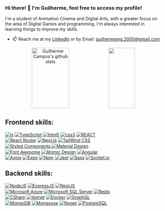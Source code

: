 ### Hi there! 👋 I'm Guilherme, feel free to access my profile!

I'm a student of Animation Cinema and Digital Arts, with a greater focus on the area of ​​Digital Games and programming. I'm always interested in learning things to improve my skills.

- 📫 Reach me at my [LinkedIn](www.linkedin.com/in/pinkywillgcr) or by Email: guilhermemg.2000@gmail.com

<div align="center">
  <img width="49%" height="195px" src="https://github-readme-stats-sigma-five.vercel.app/api?username=gpinkywill&show_icons=true&count_private=true&hide_border=true&title_color=af13e0&icon_color=af13e0&text_color=c9d1d9&bg_color=0d1117" alt="Guilherme Campos's github stats" /> 
  <img width="41%" height="195px" src="https://github-readme-stats-sigma-five.vercel.app/api/top-langs/?username=gpinkywill&layout=compact&hide_border=true&title_color=af13e0&text_color=af13e0&bg_color=0d1117" />
</div>

## Frontend skills:
<div style="display: inline-block; width: 350px;">
  <a href="https://developer.mozilla.org/en-US/docs/Web/JavaScript"><img align="center" alt="js" src="https://img.shields.io/badge/JavaScript-F7DF1E?style=for-the-badge&logo=javascript&logoColor=black" /></a>
  <a href="https://www.typescriptlang.org/"><img align="center" alt="TypeScript" src="https://img.shields.io/badge/TypeScript-007ACC?style=for-the-badge&logo=typescript&logoColor=white" /></a>
  <a href="https://developer.mozilla.org/en-US/docs/Web/Guide/HTML/HTML5"><img align="center" alt="html5" src="https://img.shields.io/badge/HTML5-E34F26?style=for-the-badge&logo=html5&logoColor=white" /></a>
  <a href="https://developer.mozilla.org/en-US/docs/Web/CSS"><img align="center" alt="css3" src="https://img.shields.io/badge/CSS3-1572B6?style=for-the-badge&logo=css3&logoColor=white" /></a>
  <a href="https://reactjs.org/"><img align="center" alt="REACT" src="https://img.shields.io/badge/React-20232A?style=for-the-badge&logo=react&logoColor=61DAFB" /></a>
 <a href="https://reactrouter.com/en/main"><img align="center" alt="React Router" src="https://img.shields.io/badge/React_Router-CA4245?style=for-the-badge&logo=react-router&logoColor=white"></a>
  <a href="https://nextjs.org/"><img align="center" alt="NextJs" src="https://img.shields.io/badge/next.js-000000?style=for-the-badge&logo=nextdotjs&logoColor=white"/></a>
  <a href="https://tailwindcss.com/"><img align="center" alt="TailWind CSS" src="https://img.shields.io/badge/Tailwind_CSS-38B2AC?style=for-the-badge&logo=tailwind-css&logoColor=white"/>
 <a href="https://styled-components.com/"><img align="center" alt="Styled Components" src="https://img.shields.io/badge/styled--components-DB7093?style=for-the-badge&logo=styled-components&logoColor=white"/>
  <a href="https://m3.material.io/"><img align="center" alt="Material Design" src="https://img.shields.io/badge/material%20design-757575?style=for-the-badge&logo=material%20design&logoColor=white"/></a>
  <a href="https://fontawesome.com/"><img align="center" alt="Font Awesome" src="https://img.shields.io/badge/Font_Awesome-339AF0?style=for-the-badge&logo=fontawesome&logoColor=white"/></a>
  <a href="https://bradfrost.com/blog/post/atomic-web-design/"><img align="center" alt="Atomic Design" src="https://img.shields.io/badge/Atomic%20Design-dc7f28?style=for-the-badge&logo=atom&logoColor=white"/></a>
  <a href="https://angular.io/docs"><img align="center" alt="Angular" src="https://img.shields.io/badge/Angular-c3002f?style=for-the-badge&logo=angular&logoColor=white"/></a>
  <a href="https://axios-http.com/docs/intro"><img align="center" alt="Axios" src="https://img.shields.io/badge/Axios-671ddf?style=for-the-badge&logo=axios&logoColor=white"/></a>
  <a href="https://docs.expo.dev/"><img align="center" alt="Expo" src="https://img.shields.io/badge/Expo-151718?style=for-the-badge&logo=expo&logoColor=white"/></a>
  <a href="https://docs.npmjs.com/"><img align="center" alt="Npm" src="https://img.shields.io/badge/Npm-cb0000?style=for-the-badge&logo=npm&logoColor=white"/></a>
  <a href="https://jestjs.io/docs/getting-started"><img align="center" alt="Jest" src="https://img.shields.io/badge/Jest-15c213?style=for-the-badge&logo=jest&logoColor=white"/></a>
  <a href="https://sass-lang.com/documentation/"><img align="center" alt="Sass" src="https://img.shields.io/badge/Sass-dc92b8?style=for-the-badge&logo=sass&logoColor=white"/></a>
  <a href="https://socket.io/docs/v4"><img align="center" alt="Socket.io" src="https://img.shields.io/badge/Socket%2Eio-010101?style=for-the-badge&logo=socketdotio&logoColor=white"/></a>

  ## Backend skills:
  <a href="https://nodejs.org/en/"><img align="center" alt="NodeJS" src="https://img.shields.io/badge/Node.js-43853D?style=for-the-badge&logo=node.js&logoColor=white" /></a>
  <a href="https://expressjs.com/pt-br/"><img align="center" alt="ExpressJS" src="https://img.shields.io/badge/Express.js-000000?style=for-the-badge&logo=express&logoColor=white"/></a>
  <a href="https://nestjs.com/pt-br/"><img align="center" alt="NestJS" src="https://img.shields.io/badge/Nest.js-e0234e?style=for-the-badge&logo=nestjs&logoColor=white"/></a>
  <a href="https://learn.microsoft.com/pt-br/azure/?product=popular"><img align="center" alt="Microsoft Azure" src="https://img.shields.io/badge/Microsoft%20Azure-005ba1?style=for-the-badge&logo=microsoftazure&logoColor=white"/></a>
  <a href="https://learn.microsoft.com/en-us/sql/sql-server/?view=sql-server-ver16"><img align="center" alt="Microsoft SQL Server" src="https://img.shields.io/badge/Microsoft%20SQL%20Server-d90014?style=for-the-badge&logo=microsoftsqlserver&logoColor=white"/></a>
  <a href="https://redis.io/"><img align="center" alt="Redis" src="https://img.shields.io/badge/Redis-d90014?style=for-the-badge&logo=redis&logoColor=white"/></a>
  <a href="https://learn.microsoft.com/pt-br/dotnet/csharp/"><img align="center" alt="CSharp" src="https://img.shields.io/badge/C%23-651f78?style=for-the-badge&logo=csharp&logoColor=white"/></a>
  <a href="https://learn.microsoft.com/pt-br/dotnet/csharp/"><img align="center" alt="dotnet" src="https://img.shields.io/badge/.Net-018ada?style=for-the-badge&logo=dotnet&logoColor=white"/></a>
  <a href="https://docs.docker.com/"><img align="center" alt="Docker" src="https://img.shields.io/badge/Docker-008fe0?style=for-the-badge&logo=docker&logoColor=white"/></a>
  <a href="https://graphql.org/learn/"><img align="center" alt="GraphQL" src="https://img.shields.io/badge/GraphQL-d30e8f?style=for-the-badge&logo=graphql&logoColor=white"/></a>
  <a href="https://www.mongodb.com/docs/"><img align="center" alt="MongoDB" src="https://img.shields.io/badge/MongoDB-8cc869?style=for-the-badge&logo=mongodb&logoColor=white"/></a>
  <a href="https://mongoosejs.com/"><img align="center" alt="Mongoose" src="https://img.shields.io/badge/Mongoose-a41d21?style=for-the-badge&logo=mongoose&logoColor=white"/></a>
  <a href="https://learn.microsoft.com/en-us/nuget/"><img align="center" alt="Nuget" src="https://img.shields.io/badge/Nuget-01487e?style=for-the-badge&logo=nuget&logoColor=white"/></a>
  <a href="https://www.postgresql.org/docs/"><img align="center" alt="PostgreSQL" src="https://img.shields.io/badge/PostgreSQL-28485f?style=for-the-badge&logo=postgresql&logoColor=white"/></a>
  
 <!-- ## Others skills:
  <a href="https://nestjs.com/pt-br/"><img align="center" alt="expres js" src="https://img.shields.io/badge/Nest.js-000000?style=for-the-badge&logo=blender&logoColor=white"/></a>
  <a href="https://nestjs.com/pt-br/"><img align="center" alt="expres js" src="https://img.shields.io/badge/Nest.js-000000?style=for-the-badge&logo=dungeonsanddragons&logoColor=white"/></a>
  <a href="https://nestjs.com/pt-br/"><img align="center" alt="expres js" src="https://img.shields.io/badge/Nest.js-000000?style=for-the-badge&logo=fifa&logoColor=white"/></a>
  <a href="https://nestjs.com/pt-br/"><img align="center" alt="expres js" src="https://img.shields.io/badge/Nest.js-000000?style=for-the-badge&logo=git&logoColor=white"/></a>
  <a href="https://nestjs.com/pt-br/"><img align="center" alt="expres js" src="https://img.shields.io/badge/Nest.js-000000?style=for-the-badge&logo=githubactions&logoColor=white"/></a>
  <a href="https://nestjs.com/pt-br/"><img align="center" alt="expres js" src="https://img.shields.io/badge/Nest.js-000000?style=for-the-badge&logo=helpdesk&logoColor=white"/></a>
  <a href="https://nestjs.com/pt-br/"><img align="center" alt="expres js" src="https://img.shields.io/badge/Nest.js-000000?style=for-the-badge&logo=heroku&logoColor=white"/></a>
  <a href="https://nestjs.com/pt-br/"><img align="center" alt="expres js" src="https://img.shields.io/badge/Nest.js-000000?style=for-the-badge&logo=githubactions&logoColor=white"/></a>
  <a href="https://nestjs.com/pt-br/"><img align="center" alt="expres js" src="https://img.shields.io/badge/Nest.js-000000?style=for-the-badge&logo=microsoftteams&logoColor=white"/></a>
  <a href="https://nestjs.com/pt-br/"><img align="center" alt="expres js" src="https://img.shields.io/badge/Nest.js-000000?style=for-the-badge&logo=nba&logoColor=white"/></a>
  <a href="https://nestjs.com/pt-br/"><img align="center" alt="expres js" src="https://img.shields.io/badge/Nest.js-000000?style=for-the-badge&logo=notion&logoColor=white"/></a>
  <a href="https://nestjs.com/pt-br/"><img align="center" alt="expres js" src="https://img.shields.io/badge/Nest.js-000000?style=for-the-badge&logo=pubg&logoColor=white"/></a>
  <a href="https://nestjs.com/pt-br/"><img align="center" alt="expres js" src="https://img.shields.io/badge/Nest.js-000000?style=for-the-badge&logo=riotgames&logoColor=white"/></a>
  <a href="https://nestjs.com/pt-br/"><img align="center" alt="expres js" src="https://img.shields.io/badge/Nest.js-000000?style=for-the-badge&logo=pubg&logoColor=white"/></a>
  <a href="https://nestjs.com/pt-br/"><img align="center" alt="expres js" src="https://img.shields.io/badge/Nest.js-000000?style=for-the-badge&logo=sonar&logoColor=white"/></a>
  <a href="https://nestjs.com/pt-br/"><img align="center" alt="expres js" src="https://img.shields.io/badge/Nest.js-000000?style=for-the-badge&logo=twitch&logoColor=white"/></a> -->
</div>
